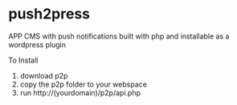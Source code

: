 push2press
==========

APP CMS with push notifications built with php and installable as a wordpress plugin

To Install

1. download p2p
2. copy the p2p folder to your webspace
3. run http://(yourdomain)/p2p/api.php


